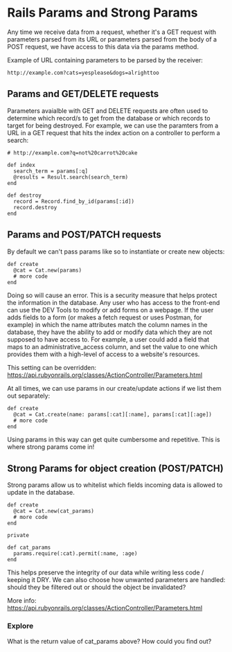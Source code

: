 # Rails Params and Strong Params
Any time we receive data from a request, whether it's a GET request with parameters parsed from its URL or parameters parsed from the body of a POST request, we have access to this data via the params method.

Example of URL containing parameters to be parsed by the receiver:
```
http://example.com?cats=yesplease&dogs=alrighttoo
```

## Params and GET/DELETE requests
Parameters avaialble with GET and DELETE requests are often used to determine which record/s to get from the database or which records to target for being destroyed. For example, we can use the paramters from a URL in a GET request that hits the index action on a controller to perform a search:
```
# http://example.com?q=not%20carrot%20cake

def index
  search_term = params[:q]
  @results = Result.search(search_term)
end

def destroy
  record = Record.find_by_id(params[:id])
  record.destroy
end
```

## Params and POST/PATCH requests
By default we can't pass params like so to instantiate or create new objects:
```
def create
  @cat = Cat.new(params)
  # more code
end
```

Doing so will cause an error. This is a security measure that helps protect the information in the database. Any user who has access to the front-end can use the DEV Tools to modify or add forms on a webpage. If the user adds fields to a form (or makes a fetch request or uses Postman, for example) in which the name attributes match the column names in the database, they have the ability to add or modify data which they are not supposed to have access to. For example, a user could add a field that maps to an administrative_access column, and set the value to one which provides them with a high-level of access to a website's resources.

This setting can be overridden: https://api.rubyonrails.org/classes/ActionController/Parameters.html

At all times, we can use params in our create/update actions if we list them out separately:
```
def create
  @cat = Cat.create(name: params[:cat][:name], params[:cat][:age])
  # more code
end
```

Using params in this way can get quite cumbersome and repetitive. This is where strong params come in!

## Strong Params for object creation (POST/PATCH)
Strong params allow us to whitelist which fields incoming data is allowed to update in the database.
```
def create
  @cat = Cat.new(cat_params)
  # more code
end

private

def cat_params
  params.require(:cat).permit(:name, :age)
end
```

This helps preserve the integrity of our data while writing less code / keeping it DRY. We can also choose how unwanted parameters are handled: should they be filtered out or should the object be invalidated? 

More info: https://api.rubyonrails.org/classes/ActionController/Parameters.html

### Explore
What is the return value of cat_params above? How could you find out?
